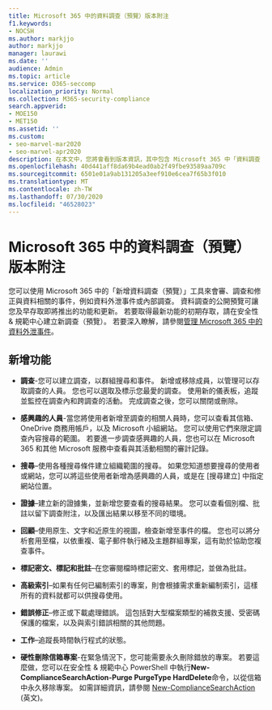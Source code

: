 ```yaml
---
title: Microsoft 365 中的資料調查（預覽）版本附注
f1.keywords:
- NOCSH
ms.author: markjjo
author: markjjo
manager: laurawi
ms.date: ''
audience: Admin
ms.topic: article
ms.service: O365-seccomp
localization_priority: Normal
ms.collection: M365-security-compliance
search.appverid:
- MOE150
- MET150
ms.assetid: ''
ms.custom:
- seo-marvel-mar2020
- seo-marvel-apr2020
description: 在本文中，您將會看到版本資訊，其中包含 Microsoft 365 中「資料調查（預覽）」工具的變更和新功能。
ms.openlocfilehash: 40d441aff8da69b4ead0ab2f49fbe93589aa709c
ms.sourcegitcommit: 6501e01a9ab131205a3eef910e6cea7f65b3f010
ms.translationtype: MT
ms.contentlocale: zh-TW
ms.lasthandoff: 07/30/2020
ms.locfileid: "46528023"
---
```

# <a name="release-notes-for-data-investigations-preview-in-microsoft-365"></a>Microsoft 365 中的資料調查（預覽）版本附注

您可以使用 Microsoft 365 中的「新增資料調查（預覽）」工具來會審、調查和修正與資料相關的事件，例如資料外泄事件或內部調查。 資料調查的公開預覽可讓您及早存取即將推出的功能和更新。 若要取得最新功能的初期存取，請在安全性 & 規範中心建立新調查（預覽）。 若要深入瞭解，請參閱[管理 Microsoft 365 中的資料外泄事件](manage-data-spillage-incidents.md)。

## <a name="whats-new"></a>新增功能 

- **調查**-您可以建立調查，以群組搜尋和事件。 新增或移除成員，以管理可以存取調查的人員。  您也可以選取及標示您最愛的調查。 使用新的儀表板，追蹤並監控在調查內和跨調查的活動。 完成調查之後，您可以關閉或刪除。

- **感興趣的人員**-當您將使用者新增至調查的相關人員時，您可以查看其信箱、OneDrive 商務用帳戶，以及 Microsoft 小組網站。 您可以使用它們來限定調查內容搜尋的範圍。 若要進一步調查感興趣的人員，您也可以在 Microsoft 365 和其他 Microsoft 服務中查看與其活動相關的審計記錄。

- **搜尋**–使用各種搜尋條件建立組織範圍的搜尋。 如果您知道想要搜尋的使用者或網站，您可以將這些使用者新增為感興趣的人員，或是在 [搜尋建立] 中指定網站位置。 

- **證據**–建立新的證據集，並新增您要查看的搜尋結果。 您可以查看個別檔、批註以留下調查附注，以及匯出結果以移至不同的環境。 

- **回顧**–使用原生、文字和近原生的視圖，檢查新增至事件的檔。 您也可以將分析套用至檔，以依重複、電子郵件執行緒及主題群組專案，這有助於協助您複查事件。 

- **標記密文、標記和批註**–在您審閱檔時標記密文、套用標記，並做為批註。
  
- **高級索引**–如果有任何已編制索引的專案，則會根據需求重新編制索引，這樣所有的資料就都可以供搜尋使用。

- **錯誤修正**–修正或下載處理錯誤。 這包括對大型檔案類型的補救支援、受密碼保護的檔案，以及與索引錯誤相關的其他問題。 

- **工作**–追蹤長時間執行程式的狀態。

- **硬性刪除信箱專案**-在緊急情況下，您可能需要永久刪除錯放的專案。 若要這麼做，您可以在安全性 & 規範中心 PowerShell 中執行**New-ComplianceSearchAction-Purge PurgeType HardDelete**命令，以從信箱中永久移除專案。 如需詳細資訊，請參閱 [New-ComplianceSearchAction](https://docs.microsoft.com/powershell/module/exchange/new-compliancesearchaction) (英文)。
